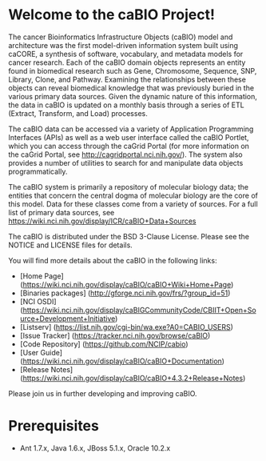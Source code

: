 Welcome to the caBIO Project!
=====================================

The cancer Bioinformatics Infrastructure Objects (caBIO) model and architecture was the first model-driven information system built using caCORE, a synthesis of software, vocabulary, and metadata models for cancer research. Each of the caBIO domain objects represents an entity found in biomedical research such as Gene, Chromosome, Sequence, SNP, Library, Clone, and Pathway. Examining the relationships between these objects can reveal biomedical knowledge that was previously buried in the various primary data sources. Given the dynamic nature of this information, the data in caBIO is updated on a monthly basis through a series of ETL (Extract, Transform, and Load) processes.

The caBIO data can be accessed via a variety of Application Programming Interfaces (APIs) as well as a web user interface called the caBIO Portlet, which you can access through the caGrid Portal (for more information on the caGrid Portal, see http://cagridportal.nci.nih.gov/). The system also provides a number of utilities to search for and manipulate data objects programmatically.

The caBIO system is primarily a repository of molecular biology data; the entities that concern the central dogma of molecular biology are the core of this model. Data for these classes come from a variety of sources. For a full list of primary data sources, see https://wiki.nci.nih.gov/display/ICR/caBIO+Data+Sources


The caBIO is distributed under the BSD 3-Clause License.
Please see the NOTICE and LICENSE files for details.

You will find more details about the caBIO in the following links:
 * [Home Page] (https://wiki.nci.nih.gov/display/caBIO/caBIO+Wiki+Home+Page)
 * [Binaries packages] (http://gforge.nci.nih.gov/frs/?group_id=51)
 * [NCI OSDI] (https://wiki.nci.nih.gov/display/caBIGCommunityCode/CBIIT+Open+Source+Development+Initiative)
 * [Listserv] (https://list.nih.gov/cgi-bin/wa.exe?A0=CABIO_USERS)
 * [Issue Tracker] (https://tracker.nci.nih.gov/browse/caBIO)
 * [Code Repository] (https://github.com/NCIP/cabio)
 * [User Guide] (https://wiki.nci.nih.gov/display/caBIO/caBIO+Documentation)
 * [Release Notes] (https://wiki.nci.nih.gov/display/caBIO/caBIO+4.3.2+Release+Notes)

Please join us in further developing and improving caBIO.

# Prerequisites
 * Ant 1.7.x, Java 1.6.x, JBoss 5.1.x, Oracle 10.2.x
 
 
